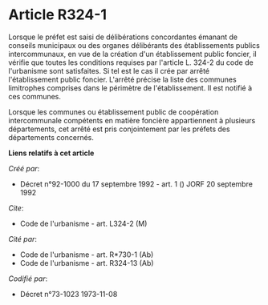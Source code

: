 # Article R324-1

Lorsque le préfet est saisi de délibérations concordantes émanant de conseils municipaux ou des organes délibérants des
établissements publics intercommunaux, en vue de la création d'un établissement public foncier, il vérifie que toutes les
conditions requises par l'article L. 324-2 du code de l'urbanisme sont satisfaites. Si tel est le cas il crée par arrêté
l'établissement public foncier. L'arrêté précise la liste des communes limitrophes comprises dans le périmètre de
l'établissement. Il est notifié à ces communes.

Lorsque les communes ou établissement public de coopération intercommunale compétents en matière foncière appartiennent à
plusieurs départements, cet arrêté est pris conjointement par les préfets des départements concernés.

**Liens relatifs à cet article**

_Créé par_:

  - Décret n°92-1000 du 17 septembre 1992 - art. 1 () JORF 20 septembre 1992

_Cite_:

  - Code de l'urbanisme - art. L324-2 (M)

_Cité par_:

  - Code de l'urbanisme - art. R*730-1 (Ab)
  - Code de l'urbanisme - art. R324-13 (Ab)

_Codifié par_:

  - Décret n°73-1023 1973-11-08
